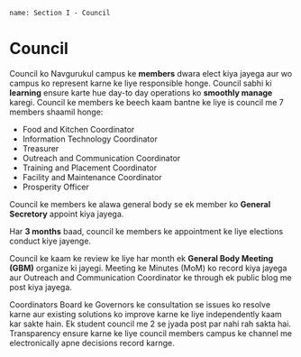 ```ngMeta
name: Section I - Council
```

# Council

Council ko Navgurukul campus ke **members** dwara elect kiya jayega aur wo campus ko represent karne ke liye responsible honge. 
Council sabhi ki **learning** ensure karte hue day-to day operations ko **smoothly manage** karegi. 
Council ke members ke beech kaam bantne ke liye is council me 7 members shaamil honge:

 - Food and Kitchen Coordinator
 - Information Technology Coordinator
 - Treasurer
 - Outreach and Communication Coordinator
 - Training and Placement Coordinator
 - Facility and Maintenance Coordinator
 - Prosperity Officer

Council ke members ke alawa general body se ek member ko **General Secretory** appoint kiya jayega. 

Har **3 months** baad, council ke members ke appointment ke liye elections conduct kiye jayenge. 

Council ke kaam ke review ke liye har month ek **General Body Meeting (GBM)** organize ki jayegi. 
Meeting ke Minutes (MoM) ko record kiya jayega aur Outreach and Communication Coordinator ke through ek public blog me post kiya jayega. 

Coordinators Board ke Governors ke consultation se issues ko resolve karne aur existing solutions ko improve karne ke liye independently kaam kar sakte hain. 
Ek student council me 2 se jyada post par nahi rah sakta hai. 
Transparency ensure karne ke liye council members campus ke channel me electronically apne decisions record karnge.
